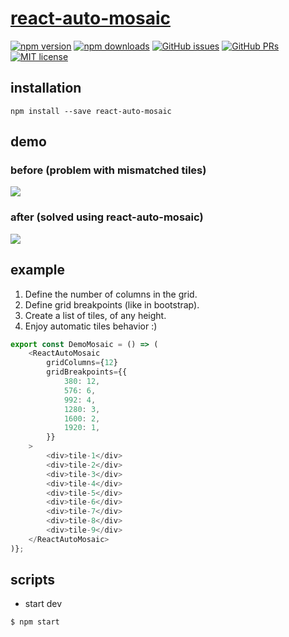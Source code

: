 # [react-auto-mosaic](https://github.com/rootsher/react-auto-mosaic)

[![npm version](https://img.shields.io/npm/v/react-auto-mosaic.svg)](https://www.npmjs.com/package/react-auto-mosaic)
[![npm downloads](https://img.shields.io/npm/dm/react-auto-mosaic.svg)](https://www.npmjs.com/package/react-auto-mosaic)
[![GitHub issues](https://img.shields.io/github/issues/rootsher/react-auto-mosaic.svg)](https://github.com/rootsher/react-auto-mosaic/issues)
[![GitHub PRs](https://img.shields.io/github/issues-pr/rootsher/react-auto-mosaic.svg)](https://github.com/rootsher/react-auto-mosaic/pulls)
[![MIT license](https://img.shields.io/npm/l/react-auto-mosaic.svg)](https://opensource.org/licenses/MIT)

## installation

```shell script
npm install --save react-auto-mosaic
```

## demo

### before (problem with mismatched tiles)

<img src="https://raw.githubusercontent.com/rootsher/react-auto-mosaic/master/docs/assets/img/demo-before.gif">

### after (solved using react-auto-mosaic)

<img src="https://raw.githubusercontent.com/rootsher/react-auto-mosaic/master/docs/assets/img/demo-after.gif">

## example

1. Define the number of columns in the grid.
2. Define grid breakpoints (like in bootstrap).
3. Create a list of tiles, of any height.
4. Enjoy automatic tiles behavior :)

```ts
export const DemoMosaic = () => (
    <ReactAutoMosaic
        gridColumns={12}
        gridBreakpoints={{
            380: 12,
            576: 6,
            992: 4,
            1280: 3,
            1600: 2,
            1920: 1,
        }}
    >
        <div>tile-1</div>
        <div>tile-2</div>
        <div>tile-3</div>
        <div>tile-4</div>
        <div>tile-5</div>
        <div>tile-6</div>
        <div>tile-7</div>
        <div>tile-8</div>
        <div>tile-9</div>
    </ReactAutoMosaic>
)};

```

## scripts

-   start dev

```shell script
$ npm start
```
